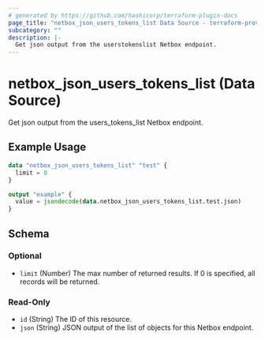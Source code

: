 ```yaml
---
# generated by https://github.com/hashicorp/terraform-plugin-docs
page_title: "netbox_json_users_tokens_list Data Source - terraform-provider-netbox"
subcategory: ""
description: |-
  Get json output from the userstokenslist Netbox endpoint.
---
```


# netbox_json_users_tokens_list (Data Source)

Get json output from the users_tokens_list Netbox endpoint.

## Example Usage

```terraform
data "netbox_json_users_tokens_list" "test" {
  limit = 0
}

output "example" {
  value = jsondecode(data.netbox_json_users_tokens_list.test.json)
}
```

<!-- schema generated by tfplugindocs -->
## Schema

### Optional

- `limit` (Number) The max number of returned results. If 0 is specified, all records will be returned.

### Read-Only

- `id` (String) The ID of this resource.
- `json` (String) JSON output of the list of objects for this Netbox endpoint.


